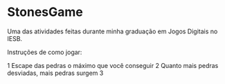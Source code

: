 # StonesGame
Uma das atividades feitas durante minha graduação em Jogos Digitais no IESB.

Instruções de como jogar: 

1 Escape das pedras o máximo que você conseguir
2 Quanto mais pedras desviadas, mais pedras surgem
3 
